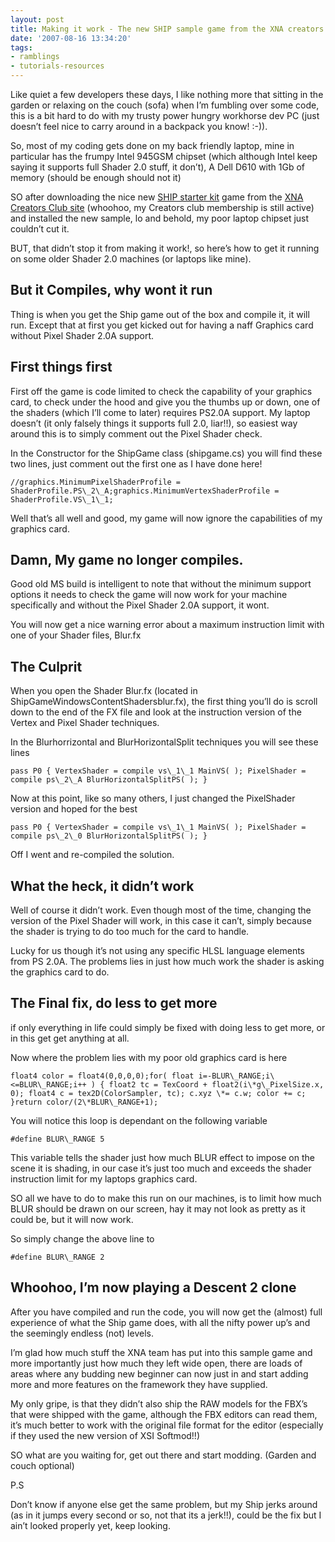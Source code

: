```yaml
---
layout: post
title: Making it work - The new SHIP sample game from the XNA creators club
date: '2007-08-16 13:34:20'
tags:
- ramblings
- tutorials-resources
---
```


Like quiet a few developers these days, I like nothing more that sitting in the garden or relaxing on the couch (sofa) when I’m fumbling over some code, this is a bit hard to do with my trusty power hungry workhorse dev PC (just doesn’t feel nice to carry around in a backpack you know! :-)).

So, most of my coding gets done on my back friendly laptop, mine in particular has the frumpy Intel 945GSM chipset (which although Intel keep saying it supports full Shader 2.0 stuff, it don’t), A Dell D610 with 1Gb of memory (should be enough should not it)

SO after downloading the nice new [SHIP starter kit](http://creators.xna.com/Education/StarterKits) game from the [XNA Creators Club site](http://creators.xna.com/default) (whoohoo, my Creators club membership is still active) and installed the new sample, lo and behold, my poor laptop chipset just couldn’t cut it.

BUT, that didn’t stop it from making it work!, so here’s how to get it running on some older Shader 2.0 machines (or laptops like mine). 

## But it Compiles, why wont it run

Thing is when you get the Ship game out of the box and compile it, it will run.  Except that at first you get kicked out for having a naff Graphics card without Pixel Shader 2.0A support.

## First things first

First off the game is code limited to check the capability of your graphics card, to check under the hood and give you the thumbs up or down, one of the shaders (which I’ll come to later) requires PS2.0A support.  My laptop doesn’t (it only falsely things it supports full 2.0, liar!!), so easiest way around this is to simply comment out the Pixel Shader check.

In the Constructor for the ShipGame class (shipgame.cs) you will find these two lines, just comment out the first one as I have done here!

 

    //graphics.MinimumPixelShaderProfile = ShaderProfile.PS\_2\_A;graphics.MinimumVertexShaderProfile = ShaderProfile.VS\_1\_1;

Well that’s all well and good, my game will now ignore the capabilities of my graphics card.

## Damn, My game no longer compiles.

Good old MS build is intelligent to note that without the minimum support options it needs to check the game will now work for your machine specifically and without the Pixel Shader 2.0A support, it wont.

You will now get a nice warning error about a maximum instruction limit with one of your Shader files, Blur.fx

## The Culprit

When you open the Shader Blur.fx (located in ShipGameWindowsContentShadersblur.fx), the first thing you’ll do is scroll down to the end of the FX file and look at the instruction version of the Vertex and Pixel Shader techniques.

In the Blurhorrizontal and BlurHorizontalSplit techniques you will see these lines

 

    pass P0 { VertexShader = compile vs\_1\_1 MainVS( ); PixelShader = compile ps\_2\_A BlurHorizontalSplitPS( ); }

Now at this point, like so many others, I just changed the PixelShader version and hoped for the best

 

    pass P0 { VertexShader = compile vs\_1\_1 MainVS( ); PixelShader = compile ps\_2\_0 BlurHorizontalSplitPS( ); }

Off I went and re-compiled the solution.

## What the heck, it didn’t work

Well of course it didn’t work.  Even though most of the time, changing the version of the Pixel Shader will work, in this case it can’t, simply because the shader is trying to do too much for the card to handle.

Lucky for us though it’s not using any specific HLSL language elements from PS 2.0A.  The problems lies in just how much work the shader is asking the graphics card to do.

## The Final fix, do less to get more

if only everything in life could simply be fixed with doing less to get more, or in this get get anything at all.

Now where the problem lies with my poor old graphics card is here

 

    float4 color = float4(0,0,0,0);for( float i=-BLUR\_RANGE;i\<=BLUR\_RANGE;i++ ) { float2 tc = TexCoord + float2(i\*g\_PixelSize.x, 0); float4 c = tex2D(ColorSampler, tc); c.xyz \*= c.w; color += c; }return color/(2\*BLUR\_RANGE+1);

You will notice this loop is dependant on the following variable

 

    #define BLUR\_RANGE 5

This variable tells the shader just how much BLUR effect to impose on the scene it is shading, in our case it’s just too much and exceeds the shader instruction limit for my laptops graphics card.

SO all we have to do to make this run on our machines, is to limit how much BLUR should be drawn on our screen, hay it may not look as pretty as it could be, but it will now work.

So simply change the above line to

 

    #define BLUR\_RANGE 2

## Whoohoo, I’m now playing a Descent 2 clone

After you have compiled and run the code, you will now get the (almost) full experience of what the Ship game does, with all the nifty power up’s and the seemingly endless (not) levels.

I’m glad how much stuff the XNA team has put into this sample game and more importantly just how much they left wide open, there are loads of areas where any budding new beginner can now just in and start adding more and more features on the framework they have supplied.

My only gripe, is that they didn’t also ship the RAW models for the FBX’s that were shipped with the game, although the FBX editors can read them, it’s much better to work with the original file format for the editor (especially if they used the new version of XSI Softmod!!)

SO what are you waiting for, get out there and start modding.  (Garden and couch optional)

P.S

Don’t know if anyone else get the same problem, but my Ship jerks around (as in it jumps every second or so, not that its a jerk!!), could be the fix but I ain’t looked properly yet, keep looking.

